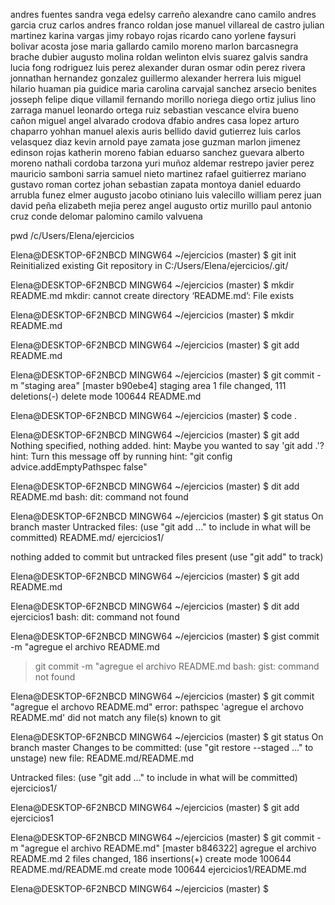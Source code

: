 andres fuentes
sandra vega
edelsy carreño
alexandre cano
camilo andres garcia cruz
carlos andres franco roldan
jose manuel villareal de castro
julian martinez
karina vargas
jimy robayo rojas
ricardo cano
yorlene faysuri bolivar acosta
jose maria gallardo
camilo moreno 
marlon barcasnegra brache
dubier augusto molina roldan
welinton elvis suarez galvis
sandra lucia fong rodriguez
luis perez
alexander duran
osmar odin perez rivera
jonnathan hernandez gonzalez
guillermo alexander herrera
luis miguel hilario huaman
pia guidice
maria carolina carvajal sanchez 
arsecio benites
josseph felipe dique villamil
fernando morillo noriega
diego ortiz 
julius lino zarraga 
manuel leonardo ortega ruiz
sebastian vescance
elvira bueno cañon
miguel angel alvarado crodova
dfabio andres casa lopez
arturo chaparro
yohhan manuel alexis auris bellido
david gutierrez
luis carlos velasquez diaz
kevin arnold paye zamata
jose guzman
marlon jimenez
edinson rojas
katherin moreno
fabian eduarso sanchez guevara
alberto moreno
nathali cordoba tarzona
yuri muñoz
aldemar restrepo
javier perez
mauricio samboni sarria
samuel nieto martinez
rafael guitierrez
mariano gustavo roman cortez
johan sebastian zapata montoya
daniel eduardo arrubla funez
elmer augusto jacobo otiniano
luis valecillo
william perez
juan david peña
elizabeth mejia perez
angel augusto ortiz murillo
paul antonio cruz conde 
delomar  palomino
camilo valvuena

pwd
/c/Users/Elena/ejercicios

Elena@DESKTOP-6F2NBCD MINGW64 ~/ejercicios (master)
$ git init
Reinitialized existing Git repository in C:/Users/Elena/ejercicios/.git/

Elena@DESKTOP-6F2NBCD MINGW64 ~/ejercicios (master)
$ mkdir README.md
mkdir: cannot create directory ‘README.md’: File exists

Elena@DESKTOP-6F2NBCD MINGW64 ~/ejercicios (master)
$ mkdir README.md

Elena@DESKTOP-6F2NBCD MINGW64 ~/ejercicios (master)
$ git add README.md

Elena@DESKTOP-6F2NBCD MINGW64 ~/ejercicios (master)
$ git commit -m "staging area"
[master b90ebe4] staging area
 1 file changed, 111 deletions(-)
 delete mode 100644 README.md

Elena@DESKTOP-6F2NBCD MINGW64 ~/ejercicios (master)
$ code .

Elena@DESKTOP-6F2NBCD MINGW64 ~/ejercicios (master)
$ git add
Nothing specified, nothing added.
hint: Maybe you wanted to say 'git add .'?
hint: Turn this message off by running
hint: "git config advice.addEmptyPathspec false"

Elena@DESKTOP-6F2NBCD MINGW64 ~/ejercicios (master)
$ dit add README.md
bash: dit: command not found

Elena@DESKTOP-6F2NBCD MINGW64 ~/ejercicios (master)
$ git status
On branch master
Untracked files:
  (use "git add <file>..." to include in what will be committed)
        README.md/
        ejercicios1/

nothing added to commit but untracked files present (use "git add" to track)

Elena@DESKTOP-6F2NBCD MINGW64 ~/ejercicios (master)
$ git add README.md

Elena@DESKTOP-6F2NBCD MINGW64 ~/ejercicios (master)
$ dit add ejercicios1
bash: dit: command not found

Elena@DESKTOP-6F2NBCD MINGW64 ~/ejercicios (master)
$ gist commit -m "agregue el archivo README.md
>
> git commit -m "agregue el archivo README.md
bash: gist: command not found

Elena@DESKTOP-6F2NBCD MINGW64 ~/ejercicios (master)
$ git commit "agregue el archovo README.md"
error: pathspec 'agregue el archovo README.md' did not match any file(s) known to git

Elena@DESKTOP-6F2NBCD MINGW64 ~/ejercicios (master)
$ git status
On branch master
Changes to be committed:
  (use "git restore --staged <file>..." to unstage)
        new file:   README.md/README.md

Untracked files:
  (use "git add <file>..." to include in what will be committed)
        ejercicios1/


Elena@DESKTOP-6F2NBCD MINGW64 ~/ejercicios (master)
$ git add ejercicios1

Elena@DESKTOP-6F2NBCD MINGW64 ~/ejercicios (master)
$ git commit -m "agregue el archivo README.md"
[master b846322] agregue el archivo README.md
 2 files changed, 186 insertions(+)
 create mode 100644 README.md/README.md
 create mode 100644 ejercicios1/README.md

Elena@DESKTOP-6F2NBCD MINGW64 ~/ejercicios (master)
$










